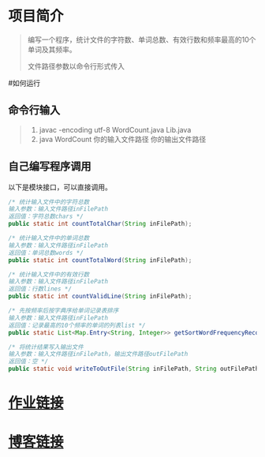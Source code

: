 # 项目简介
> 编写一个程序，统计文件的字符数、单词总数、有效行数和频率最高的10个单词及其频率。
> 
> 文件路径参数以命令行形式传入
> 
#如何运行
## 命令行输入
> 1. javac -encoding utf-8 WordCount.java Lib.java
> 2. java WordCount 你的输入文件路径 你的输出文件路径
> 
## 自己编写程序调用
以下是模块接口，可以直接调用。
```java
/* 统计输入文件中的字符总数
输入参数：输入文件路径inFilePath
返回值：字符总数chars */
public static int countTotalChar(String inFilePath);

/* 统计输入文件中的单词总数
输入参数：输入文件路径inFilePath
返回值：单词总数words */
public static int countTotalWord(String inFilePath);

/* 统计输入文件中的有效行数
输入参数：输入文件路径inFilePath
返回值：行数lines */
public static int countValidLine(String inFilePath);

/* 先按频率后按字典序给单词记录表排序
输入参数：输入文件路径inFilePath
返回值：记录最高的10个频率的单词的列表list */
public static List<Map.Entry<String, Integer>> getSortWordFrequencyRecords(String inFilePath);

/* 将统计结果写入输出文件
输入参数：输入文件路径inFilePath，输出文件路径outFilePath
返回值：空 */
public static void writeToOutFile(String inFilePath, String outFilePath);
```
# [作业链接](https://edu.cnblogs.com/campus/fzu/2021SpringSoftwareEngineeringPractice/homework/11740)
# [博客链接](https://www.cnblogs.com/Aurora315/p/14480894.html#_label3_1_4_1)